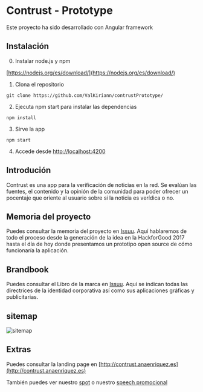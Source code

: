 # Contrust - Prototype

Este proyecto ha sido desarrollado con Angular framework

## Instalación
0. Instalar node.js y npm

[https://nodejs.org/es/download/](https://nodejs.org/es/download/)

1. Clona el repositorio  

```git clone https://github.com/ValKiriann/contrustPrototype/```

2. Ejecuta npm start para instalar las dependencias

```npm install```

3. Sirve la app

```npm start```

4. Accede desde [http://localhost:4200](http://localhost:4200)

## Introdución

Contrust es una app para la verificación de noticias en la red. Se evalúan las fuentes, el contenido y la opinión de la comunidad para poder ofrecer un pocentaje que oriente al usuario sobre si la noticia es verídica o no.


## Memoria del proyecto

Puedes consultar la memoria del proyecto en [Issuu](https://issuu.com/anaannkitoenriquezalonso-villalobos/docs/memorybook_-_contrust_-_hoja). Aquí hablaremos de todo el proceso desde la generación de la idea en la HackforGood 2017 hasta el día de hoy donde presentamos un prototipo open source de cómo funcionaría la aplicación.

## Brandbook

Puedes consultar el Libro de la marca en [Issuu](https://issuu.com/anaannkitoenriquezalonso-villalobos/docs/brandbook_-_contrust_-_hoja). Aquí se indican todas las directrices de la identidad corporativa así como sus aplicaciones gráficas y publicitarias.

## sitemap

![sitemap](src/assets/img/sitemap.png)

## Extras

Puedes consultar la landing page en [http://contrust.anaenriquez.es](http://contrust.anaenriquez.es)

También puedes ver nuestro [spot](https://www.youtube.com/watch?v=38NwmIPFDFM) o nuestro [speech promocional]()






